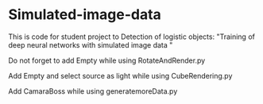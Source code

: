 # Simulated-image-data
This is code for student project to Detection of logistic objects: "Training of deep neural networks with simulated image data "

Do not forget to add Empty while using RotateAndRender.py

Add Empty and select source as light while using CubeRendering.py

Add CamaraBoss while using generatemoreData.py
